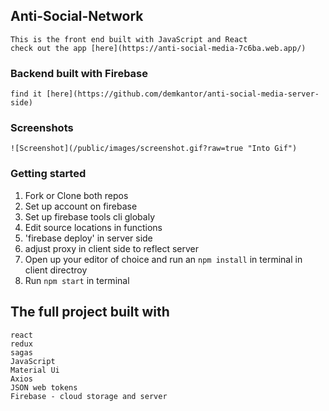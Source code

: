 ## Anti-Social-Network
    This is the front end built with JavaScript and React
    check out the app [here](https://anti-social-media-7c6ba.web.app/)

### Backend built with Firebase
    find it [here](https://github.com/demkantor/anti-social-media-server-side)

### Screenshots
    ![Screenshot](/public/images/screenshot.gif?raw=true "Into Gif")

### Getting started

1. Fork or Clone both repos
2. Set up account on firebase
3. Set up firebase tools cli globaly
4. Edit source locations in functions
5. 'firebase deploy' in server side
6. adjust proxy in client side to reflect server
7. Open up your editor of choice and run an `npm install` in terminal in client directroy
8. Run `npm start` in terminal


## The full project built with
    react
    redux
    sagas
    JavaScript
    Material Ui
    Axios
    JSON web tokens
    Firebase - cloud storage and server

